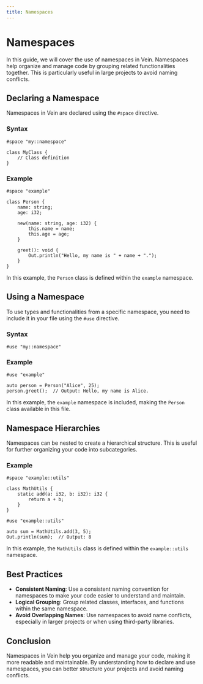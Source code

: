 ```yaml
---
title: Namespaces
---
```


# Namespaces

In this guide, we will cover the use of namespaces in Vein. Namespaces help organize and manage code by grouping related functionalities together. This is particularly useful in large projects to avoid naming conflicts.

## Declaring a Namespace

Namespaces in Vein are declared using the `#space` directive.

### Syntax

```vein
#space "my::namespace"

class MyClass {
    // Class definition
}
```

### Example

```vein
#space "example"

class Person {
    name: string;
    age: i32;

    new(name: string, age: i32) {
        this.name = name;
        this.age = age;
    }

    greet(): void {
        Out.println("Hello, my name is " + name + ".");
    }
}
```

In this example, the `Person` class is defined within the `example` namespace.

## Using a Namespace

To use types and functionalities from a specific namespace, you need to include it in your file using the `#use` directive.

### Syntax

```vein
#use "my::namespace"
```

### Example

```vein
#use "example"

auto person = Person("Alice", 25);
person.greet();  // Output: Hello, my name is Alice.
```

In this example, the `example` namespace is included, making the `Person` class available in this file.

## Namespace Hierarchies

Namespaces can be nested to create a hierarchical structure. This is useful for further organizing your code into subcategories.

### Example

```vein
#space "example::utils"

class MathUtils {
    static add(a: i32, b: i32): i32 {
        return a + b;
    }
}
```

```vein
#use "example::utils"

auto sum = MathUtils.add(3, 5);
Out.println(sum);  // Output: 8
```

In this example, the `MathUtils` class is defined within the `example::utils` namespace.

## Best Practices

- **Consistent Naming**: Use a consistent naming convention for namespaces to make your code easier to understand and maintain.
- **Logical Grouping**: Group related classes, interfaces, and functions within the same namespace.
- **Avoid Overlapping Names**: Use namespaces to avoid name conflicts, especially in larger projects or when using third-party libraries.

## Conclusion

Namespaces in Vein help you organize and manage your code, making it more readable and maintainable. By understanding how to declare and use namespaces, you can better structure your projects and avoid naming conflicts.
